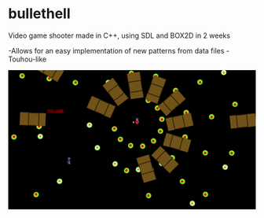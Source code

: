 # bullethell
Video game shooter made in C++, using SDL and BOX2D in 2 weeks 

-Allows for an easy implementation of new patterns from data files
-Touhou-like

![](https://github.com/Roxasispoor/bullethell/blob/master/entrypoint_2018-06-14_10-58-26.png)
